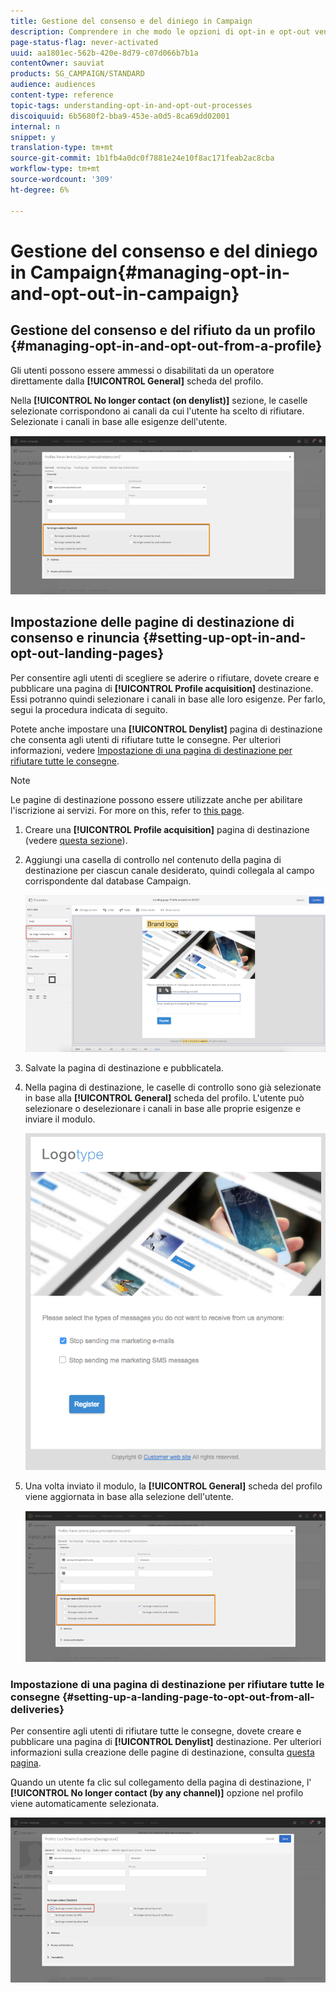 ```yaml
---
title: Gestione del consenso e del diniego in Campaign
description: Comprendere in che modo le opzioni di opt-in e opt-out vengono gestite in  Adobe Campaign.
page-status-flag: never-activated
uuid: aa1801ec-562b-420e-8d79-c07d066b7b1a
contentOwner: sauviat
products: SG_CAMPAIGN/STANDARD
audience: audiences
content-type: reference
topic-tags: understanding-opt-in-and-opt-out-processes
discoiquuid: 6b5680f2-bba9-453e-a0d5-8ca69dd02001
internal: n
snippet: y
translation-type: tm+mt
source-git-commit: 1b1fb4a0dc0f7881e24e10f8ac171feab2ac8cba
workflow-type: tm+mt
source-wordcount: '309'
ht-degree: 6%

---
```



# Gestione del consenso e del diniego in Campaign{#managing-opt-in-and-opt-out-in-campaign}

## Gestione del consenso e del rifiuto da un profilo {#managing-opt-in-and-opt-out-from-a-profile}

Gli utenti possono essere ammessi o disabilitati da un operatore direttamente dalla **[!UICONTROL General]** scheda del profilo.

Nella **[!UICONTROL No longer contact (on denylist)]** sezione, le caselle selezionate corrispondono ai canali da cui l&#39;utente ha scelto di rifiutare. Selezionate i canali in base alle esigenze dell&#39;utente.

![](assets/optin_landingpage_3.png)

## Impostazione delle pagine di destinazione di consenso e rinuncia {#setting-up-opt-in-and-opt-out-landing-pages}

Per consentire agli utenti di scegliere se aderire o rifiutare, dovete creare e pubblicare una pagina di **[!UICONTROL Profile acquisition]** destinazione. Essi potranno quindi selezionare i canali in base alle loro esigenze. Per farlo, segui la procedura indicata di seguito.

Potete anche impostare una **[!UICONTROL Denylist]** pagina di destinazione che consenta agli utenti di rifiutare tutte le consegne. Per ulteriori informazioni, vedere [Impostazione di una pagina di destinazione per rifiutare tutte le consegne](#setting-up-a-landing-page-to-opt-out-from-all-deliveries).

>[!NOTE]
>
>Le pagine di destinazione possono essere utilizzate anche per abilitare l&#39;iscrizione ai servizi. For more on this, refer to [this page](../../channels/using/configuring-landing-page.md#linking-a-landing-page-to-a-service).

1. Creare una **[!UICONTROL Profile acquisition]** pagina di destinazione (vedere [questa sezione](../../channels/using/getting-started-with-landing-pages.md)).
1. Aggiungi una casella di controllo nel contenuto della pagina di destinazione per ciascun canale desiderato, quindi collegala al campo corrispondente dal database Campaign.

   ![](assets/optin_landingpage_1.png)

1. Salvate la pagina di destinazione e pubblicatela.
1. Nella pagina di destinazione, le caselle di controllo sono già selezionate in base alla **[!UICONTROL General]** scheda del profilo. L&#39;utente può selezionare o deselezionare i canali in base alle proprie esigenze e inviare il modulo.

   ![](assets/optin_landingpage_2.png)

1. Una volta inviato il modulo, la **[!UICONTROL General]** scheda del profilo viene aggiornata in base alla selezione dell&#39;utente.

   ![](assets/optin_landingpage_3.png)

### Impostazione di una pagina di destinazione per rifiutare tutte le consegne {#setting-up-a-landing-page-to-opt-out-from-all-deliveries}

Per consentire agli utenti di rifiutare tutte le consegne, dovete creare e pubblicare una pagina di **[!UICONTROL Denylist]** destinazione. Per ulteriori informazioni sulla creazione delle pagine di destinazione, consulta [questa pagina](../../channels/using/getting-started-with-landing-pages.md).

Quando un utente fa clic sul collegamento della pagina di destinazione, l&#39; **[!UICONTROL No longer contact (by any channel)]** opzione nel profilo viene automaticamente selezionata.

![](assets/blocklisting_allchannels.png)

